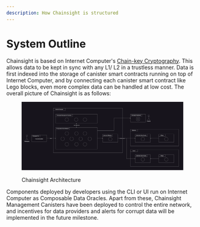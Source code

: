 ```yaml
---
description: How Chainsight is structured
---
```


# System Outline

Chainsight is based on Internet Computer's [Chain-key Cryptography](https://support.dfinity.org/hc/en-us/articles/360057605551-What-is-chain-key-cryptography-). This allows data to be kept in sync with any L1/ L2 in a trustless manner. Data is first indexed into the storage of canister smart contracts running on top of Internet Computer, and by connecting each canister smart contract like Lego blocks, even more complex data can be handled at low cost. The overall picture of Chainsight is as follows:

<figure><img src="../.gitbook/assets/Screenshot 2023-08-16 at 16.56.33.png" alt=""><figcaption><p>Chainsight Architecture</p></figcaption></figure>

Components deployed by developers using the CLI or UI run on Internet Computer as Composable Data Oracles. Apart from these, Chainsight Management Canisters have been deployed to control the entire network, and incentives for data providers and alerts for corrupt data will be implemented in the future milestone.

